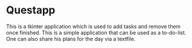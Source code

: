 # Questapp

This is a tkinter application which is used to add tasks and remove them once finished.
This is a simple application that can be used as a to-do-list.
One can also share his plans for the day via a textfile.
